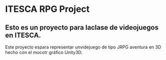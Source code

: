 # ITESCA RPG Project

## Esto es un proyecto para laclase de videojuegos en ITESCA.

<p style="justify">
  Este proyecto espara representar unvidejuego de tipo JRPG aventura en 3D hecho con el mocotr gráfico Unity3D.
<p>

